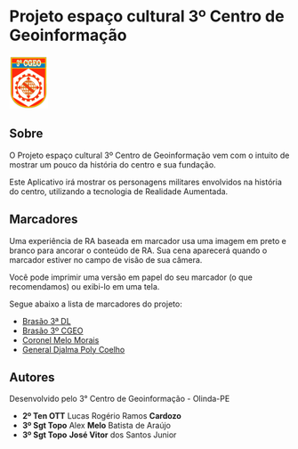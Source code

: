 # Projeto espaço cultural 3º Centro de Geoinformação

<img src="/images/logo.png" alt="Projeto museu 3º Centro de Geoinformação"/>

## Sobre

O Projeto espaço cultural 3º Centro de Geoinformação vem com o intuito de mostrar um pouco da história do centro e sua fundação.

Este Aplicativo irá mostrar os personagens militares envolvidos na história do centro, utilizando a tecnologia de Realidade Aumentada.

## Marcadores

Uma experiência de RA baseada em marcador usa uma imagem em preto e branco para ancorar o conteúdo de RA. Sua cena aparecerá quando o marcador estiver no campo de visão de sua câmera.

Você pode imprimir uma versão em papel do seu marcador (o que recomendamos) ou exibi-lo em uma tela.

Segue abaixo a lista de marcadores do projeto:

- <a href="/marcadores/3dl.png" target="_blank">Brasão 3ª DL</a>
- <a href="/marcadores/3cgeo.png" target="_blank">Brasão 3º CGEO</a>
- <a href="/marcadores/02_MARCADOR_MELO_MORAES.png" target="_blank">Coronel Melo Morais</a>
- <a href="/marcadores/01_MARCADOR_POLLI_COELHO.png" target="_blank">General Djalma Poly Coelho</a>

## Autores

Desenvolvido pelo 3° Centro de Geoinformação - Olinda-PE

- <b>2º Ten OTT</b> Lucas Rogério Ramos <b>Cardozo</b>
- <b>3º Sgt Topo</b> Alex <b>Melo</b> Batista de Araújo
- <b>3º Sgt Topo</b> <b>José Vitor</b> dos Santos Junior
